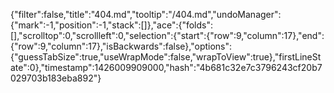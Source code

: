 {"filter":false,"title":"404.md","tooltip":"/404.md","undoManager":{"mark":-1,"position":-1,"stack":[]},"ace":{"folds":[],"scrolltop":0,"scrollleft":0,"selection":{"start":{"row":9,"column":17},"end":{"row":9,"column":17},"isBackwards":false},"options":{"guessTabSize":true,"useWrapMode":false,"wrapToView":true},"firstLineState":0},"timestamp":1426009909000,"hash":"4b681c32e7c3796243cf20b7029703b183eba892"}